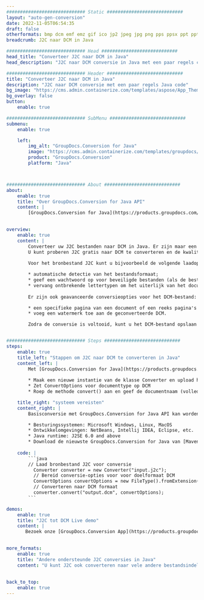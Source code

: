 ```yaml
---
############################# Static ############################
layout: "auto-gen-conversion"
date: 2022-11-05T06:54:35
draft: false
otherformats: bmp dcm emf emz gif ico jp2 jpeg jpg png pps ppsx ppt pptx psb psd svg svgz tga tif tiff webp wmf wmz
breadcrumb: J2C naar DCM in Java

############################# Head ############################
head_title: "Converteer J2C naar DCM in Java"
head_description: "J2C naar DCM conversie in Java met een paar regels code. Converteer meer dan 160 bestandsindelingen met de GroupDocs-documentconversie-API voor Java"

############################# Header ############################
title: "Converteer J2C naar DCM in Java"
description: "J2C naar DCM conversie met een paar regels Java code"
bg_image: "https://cms.admin.containerize.com/templates/aspose/App_Themes/V3/images/bg/header1.png"
bg_overlay: false
button:
    enable: true

############################# SubMenu ############################
submenu:
    enable: true

    left:
        img_alt: "GroupDocs.Conversion for Java"
        image: "https://cms.admin.containerize.com/templates/groupdocs/images/product-logos/90x90-noborder/groupdocs-conversion-java.png"
        product: "GroupDocs.Conversion"
        platform: "Java"



############################# About ############################
about:
    enable: true
    title: "Over GroupDocs.Conversion for Java API"
    content: |
        [GroupDocs.Conversion for Java](https://products.groupdocs.com/conversion/java/) is een geavanceerde conversie-API voor bestandsindelingen voor het converteren tussen populaire afbeeldings- en documentindelingen zoals Microsoft Office, OpenDocument, PDF, HTML, e-mail, CAD. en nog veel meer met slechts een paar regels code. De native API detecteert automatisch de formaten van de originele documenten en biedt veel opties voor het aanpassen van de geconverteerde documenten. Naast de functie om informatie uit een document te extraheren, ondersteunt het standaard ook het cachen van de conversieresultaten naar de lokale schijf. Elk type cacheopslag kan echter worden ondersteund door de juiste interfaces te implementeren - Amazon S3, Dropbox, Google Drive, Windows Azure, Reddis of andere.
    

overview:
    enable: true
    content: |
        Converteer uw J2C bestanden naar DCM in Java. Er zijn maar een paar regels Java code nodig op elk platform naar keuze, zoals Windows, Linux, macOS.
        U kunt proberen J2C gratis naar DCM te converteren en de kwaliteit van de conversieresultaten te evalueren. Naast eenvoudige scripts voor bestandsconversie, kunt u meer geavanceerde opties proberen voor het laden van het J2C-bronbestand en het opslaan van de DCM-uitvoer. 
        
        Voor het bronbestand J2C kunt u bijvoorbeeld de volgende laadopties gebruiken:

        * automatische detectie van het bestandsformaat;
        * geef een wachtwoord op voor beveiligde bestanden (als de bestandsindeling dit ondersteunt);
        * vervang ontbrekende lettertypen om het uiterlijk van het document te behouden.
        
        Er zijn ook geavanceerde conversieopties voor het DCM-bestand:

        * een specifieke pagina van een document of een reeks pagina's converteren;
        * voeg een watermerk toe aan de geconverteerde DCM.

        Zodra de conversie is voltooid, kunt u het DCM-bestand opslaan in uw lokale bestandspad of in opslag van derden, zoals FTP, Amazon S3, Google Drive, Dropbox enz. Let op - om J2C te converteren tot DCM, hoeft u geen extra software te installeren, zoals MS Office, Open Office, Adobe Acrobat Reader etc.


############################# Steps ############################
steps:
    enable: true
    title_left: "Stappen om J2C naar DCM te converteren in Java"
    content_left: |
        Met [GroupDocs.Conversion for Java](https://products.groupdocs.com/conversion/java/) kunnen ontwikkelaars het J2C-bestand eenvoudig converteren naar DCM met een paar regels code.
        
        * Maak een nieuwe instantie van de klasse Converter en upload het bestand J2C met het volledige pad
        * Zet ConvertOptions voor documenttype op DCM
        * Roep de methode convert() aan en geef de documentnaam (volledig pad) en formaat (DCM) door als parameter

    title_right: "systeem vereisten"
    content_right: |
        Basisconversie met GroupDocs.Conversion for Java API kan worden gedaan met slechts een paar regels code. Onze API's worden ondersteund op alle belangrijke platforms en besturingssystemen. Voordat u de onderstaande code uitvoert, moet u ervoor zorgen dat de volgende vereisten op uw systeem zijn geïnstalleerd.

        * Besturingssystemen: Microsoft Windows, Linux, MacOS
        * Ontwikkelomgevingen: NetBeans, Intellij IDEA, Eclipse, etc.
        * Java runtime: J2SE 6.0 and above
        * Download de nieuwste GroupDocs.Conversion for Java van [Maven](https://repository.groupdocs.com/webapp/#/artifacts/browse/tree/General/repo/com/groupdocs/groupdocs-conversion)
         
    code: |
        ```java    
        // Laad bronbestand J2C voor conversie
          Converter converter = new Converter("input.j2c");
          // Bereid conversie-opties voor voor doelformaat DCM
          ConvertOptions convertOptions = new FileType().fromExtension("dcm").getConvertOptions();
          // Converteren naar DCM formaat
          converter.convert("output.dcm", convertOptions);
        ```

demos:
    enable: true
    title: "J2C tot DCM Live demo"
    content: |
       Bezoek onze [GroupDocs.Conversion App](https://products.groupdocs.app/conversion/family) website en probeer J2C naar DCM conversie nu. De gratis demo heeft de volgende voordelen:
          

more_formats:
    enable: true
    title: "Andere ondersteunde J2C conversies in Java"
    content: "U kunt J2C ook converteren naar vele andere bestandsindelingen. Zie de lijst hieronder."
       
       
back_to_top:
    enable: true
---
```

